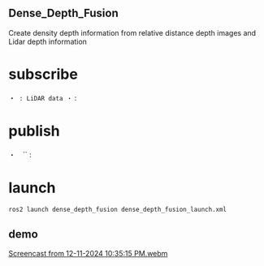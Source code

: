 ## Dense_Depth_Fusion
Create density depth information from relative distance depth images and Lidar depth information

# subscribe
・`` : LiDAR data
・`` : 

# publish
・　`` : 

# launch 
```
ros2 launch dense_depth_fusion dense_depth_fusion_launch.xml
```

## demo  
[Screencast from 12-11-2024 10:35:15 PM.webm](https://github.com/user-attachments/assets/d6c10fa9-9ae9-4d96-b98f-fee4c6cd3889)
